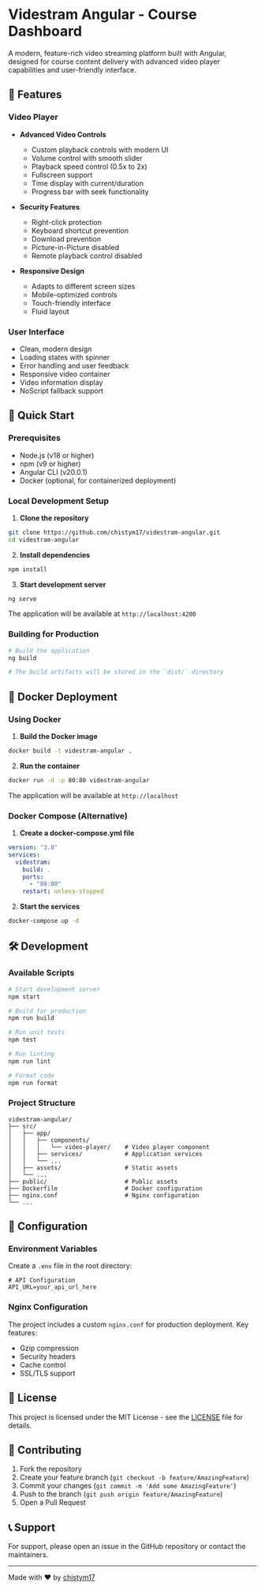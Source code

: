 # Videstram Angular - Course Dashboard

A modern, feature-rich video streaming platform built with Angular, designed for course content delivery with advanced video player capabilities and user-friendly interface.

## 🌟 Features

### Video Player

- **Advanced Video Controls**

  - Custom playback controls with modern UI
  - Volume control with smooth slider
  - Playback speed control (0.5x to 2x)
  - Fullscreen support
  - Time display with current/duration
  - Progress bar with seek functionality

- **Security Features**

  - Right-click protection
  - Keyboard shortcut prevention
  - Download prevention
  - Picture-in-Picture disabled
  - Remote playback control disabled

- **Responsive Design**
  - Adapts to different screen sizes
  - Mobile-optimized controls
  - Touch-friendly interface
  - Fluid layout

### User Interface

- Clean, modern design
- Loading states with spinner
- Error handling and user feedback
- Responsive video container
- Video information display
- NoScript fallback support

## 🚀 Quick Start

### Prerequisites

- Node.js (v18 or higher)
- npm (v9 or higher)
- Angular CLI (v20.0.1)
- Docker (optional, for containerized deployment)

### Local Development Setup

1. **Clone the repository**

```bash
git clone https://github.com/chistym17/videstram-angular.git
cd videstram-angular
```

2. **Install dependencies**

```bash
npm install
```

3. **Start development server**

```bash
ng serve
```

The application will be available at `http://localhost:4200`

### Building for Production

```bash
# Build the application
ng build

# The build artifacts will be stored in the `dist/` directory
```

## 🐳 Docker Deployment

### Using Docker

1. **Build the Docker image**

```bash
docker build -t videstram-angular .
```

2. **Run the container**

```bash
docker run -d -p 80:80 videstram-angular
```

The application will be available at `http://localhost`

### Docker Compose (Alternative)

1. **Create a docker-compose.yml file**

```yaml
version: "3.8"
services:
  videstram:
    build: .
    ports:
      - "80:80"
    restart: unless-stopped
```

2. **Start the services**

```bash
docker-compose up -d
```

## 🛠️ Development

### Available Scripts

```bash
# Start development server
npm start

# Build for production
npm run build

# Run unit tests
npm test

# Run linting
npm run lint

# Format code
npm run format
```

### Project Structure

```
videstram-angular/
├── src/
│   ├── app/
│   │   ├── components/
│   │   │   └── video-player/    # Video player component
│   │   ├── services/            # Application services
│   │   └── ...
│   ├── assets/                  # Static assets
│   └── ...
├── public/                      # Public assets
├── Dockerfile                   # Docker configuration
├── nginx.conf                   # Nginx configuration
└── ...
```

## 🔧 Configuration

### Environment Variables

Create a `.env` file in the root directory:

```env
# API Configuration
API_URL=your_api_url_here
```

### Nginx Configuration

The project includes a custom `nginx.conf` for production deployment. Key features:

- Gzip compression
- Security headers
- Cache control
- SSL/TLS support

## 📝 License

This project is licensed under the MIT License - see the [LICENSE](LICENSE) file for details.

## 🤝 Contributing

1. Fork the repository
2. Create your feature branch (`git checkout -b feature/AmazingFeature`)
3. Commit your changes (`git commit -m 'Add some AmazingFeature'`)
4. Push to the branch (`git push origin feature/AmazingFeature`)
5. Open a Pull Request

## 📞 Support

For support, please open an issue in the GitHub repository or contact the maintainers.

---

Made with ❤️ by [chistym17](https://github.com/chistym17)
